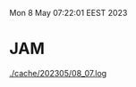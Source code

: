 Mon  8 May 07:22:01 EEST 2023
# JAM
<a href='./cache/202305/08_07.log'>./cache/202305/08_07.log</a>
